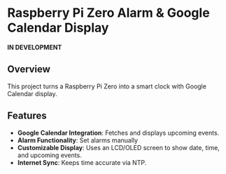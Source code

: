 # Raspberry Pi Zero Alarm & Google Calendar Display
**IN DEVELOPMENT**

## Overview
This project turns a Raspberry Pi Zero into a smart clock with Google Calendar display. 

## Features
- **Google Calendar Integration**: Fetches and displays upcoming events.
- **Alarm Functionality**: Set alarms manually
- **Customizable Display**: Uses an LCD/OLED screen to show date, time, and upcoming events.
- **Internet Sync**: Keeps time accurate via NTP.
